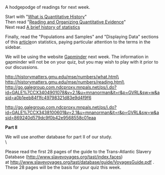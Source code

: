 A hodgepodge of readings for next week. 

Start with "[What is Quantitative
History](http://historymatters.gmu.edu/mse/numbers/what.html)"\
Then read "[Reading and Organizing Quantitative
Evidence](http://historymatters.gmu.edu/mse/numbers/reading.html)"\
Next read [A brief history of
statistics](http://go.galegroup.com.ndcproxy.mnpals.net/ps/i.do?id=GALE%7cCX3404901078&v=2.1&u=mnanorman&it=r&p=GVRL&sw=w&asid=a0b1eeb84f1fc49798321d83e9d4f9f6)

Finally, read the "Populations and Samples" and "Displaying Data"
sections of this
[article](http://go.galegroup.com.ndcproxy.mnpals.net/ps/i.do?id=GALE%7cCX3438100601&v=2.1&u=mnanorman&it=r&p=GVRL&sw=w&asid=869240d579dc9f0b42e9568558c01eaa)on
statistics, paying particular attention to the terms in the sidebar.

We will be using the website [Gapminder](http://www.gapminder.org/) next
week. The information in gapminder will not be on your quiz, but you may
wish to play with it prior to our discussions. 

http://historymatters.gmu.edu/mse/numbers/what.html\
http://historymatters.gmu.edu/mse/numbers/reading.html\
http://go.galegroup.com.ndcproxy.mnpals.net/ps/i.do?id=GALE%7CCX3404901078&v=2.1&u=mnanorman&it=r&p=GVRL&sw=w&asid=a0b1eeb84f1fc49798321d83e9d4f9f6

http://go.galegroup.com.ndcproxy.mnpals.net/ps/i.do?id=GALE%7CCX3438100601&v=2.1&u=mnanorman&it=r&p=GVRL&sw=w&asid=869240d579dc9f0b42e9568558c01eaa

**Part II**

We will use another database for part II of our study. \
\

Please read the first 28 pages of the guide to the Trans-Atlantic
Slavery Database (http://www.slavevoyages.org/tast/index.faces)
at <http://www.slavevoyages.org/tast/database/guide/VoyagesGuide.pdf> .
These 28 pages will be the basis for your quiz this week.
